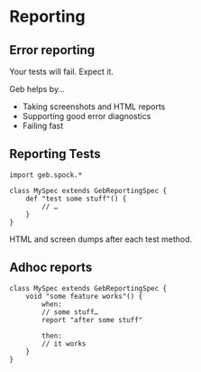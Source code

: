 # Reporting

## Error reporting

Your tests will fail. Expect it.

Geb helps by…

* Taking screenshots and HTML reports
* Supporting good error diagnostics
* Failing fast

## Reporting Tests

    import geb.spock.*
    
    class MySpec extends GebReportingSpec {
        def "test some stuff"() {
            // …
        }
    }

HTML and screen dumps after each test method. 

## Adhoc reports

    class MySpec extends GebReportingSpec {
        void "some feature works"() {
            when:
            // some stuff…
            report "after some stuff"
            
            then:
            // it works
        }
    }